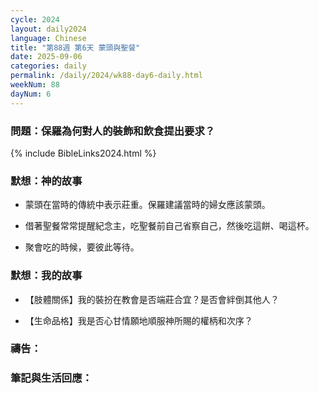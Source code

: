```yaml
---
cycle: 2024
layout: daily2024
language: Chinese
title: "第88週 第6天 蒙頭與聖餐"
date: 2025-09-06
categories: daily
permalink: /daily/2024/wk88-day6-daily.html
weekNum: 88
dayNum: 6
---
```


### 問題：保羅為何對人的裝飾和飲食提出要求？

{% include BibleLinks2024.html %}

### 默想：神的故事 
+ 蒙頭在當時的傳統中表示莊重。保羅建議當時的婦女應該蒙頭。

+ 借著聖餐常常提醒紀念主，吃聖餐前自己省察自己，然後吃這餅、喝這杯。

+ 聚會吃的時候，要彼此等待。

### 默想：我的故事
+ 【肢體關係】我的裝扮在教會是否端莊合宜？是否會絆倒其他人？

+ 【生命品格】我是否心甘情願地順服神所賜的權柄和次序？

### 禱告：

### 筆記與生活回應：
